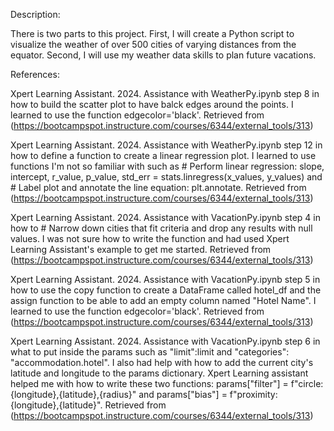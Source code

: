 Description:

There is two parts to this project. First, I will create a Python script to visualize the weather of over 500 cities of varying distances from the equator. Second, I will use my weather data skills to plan future vacations.

References:

Xpert Learning Assistant. 2024. Assistance with WeatherPy.ipynb step 8 in how to build the scatter plot to have balck edges around the points. I learned to use the function edgecolor='black'. Retrieved from (https://bootcampspot.instructure.com/courses/6344/external_tools/313)

Xpert Learning Assistant. 2024. Assistance with WeatherPy.ipynb step 12 in how to define a function to create a linear regression plot. I learned to use functions I'm not so familiar with such as  # Perform linear regression: slope, intercept, r_value, p_value, std_err = stats.linregress(x_values, y_values) and  # Label plot and annotate the line equation: plt.annotate. Retrieved from (https://bootcampspot.instructure.com/courses/6344/external_tools/313)

Xpert Learning Assistant. 2024. Assistance with VacationPy.ipynb step 4 in how to # Narrow down cities that fit criteria and drop any results with null values. I was not sure how to write the function and had used Xpert Learning Assistant's example to get me started. Retrieved from (https://bootcampspot.instructure.com/courses/6344/external_tools/313)

Xpert Learning Assistant. 2024. Assistance with VacationPy.ipynb step 5 in how to use the copy function to create a DataFrame called hotel_df and the assign function to be able to add an empty column named "Hotel Name". I learned to use the function edgecolor='black'. Retrieved from (https://bootcampspot.instructure.com/courses/6344/external_tools/313)

Xpert Learning Assistant. 2024. Assistance with VacationPy.ipynb step 6 in what to put inside the params such as  "limit":limit and "categories": "accommodation.hotel". I also had help with how to add the current city's latitude and longitude to the params dictionary. Xpert Learning assistant helped me with how to write these two functions: params["filter"] = f"circle:{longitude},{latitude},{radius}" and params["bias"] = f"proximity:{longitude},{latitude}". Retrieved from (https://bootcampspot.instructure.com/courses/6344/external_tools/313)
